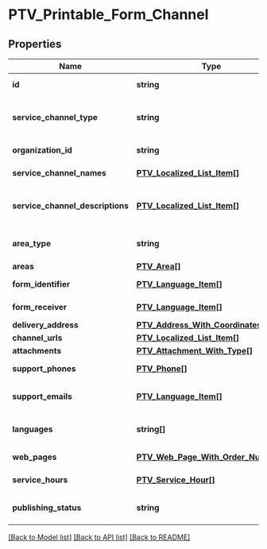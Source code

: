 # PTV_Printable_Form_Channel

## Properties
Name | Type | Description | Notes
------------ | ------------- | ------------- | -------------
**id** | **string** | PTV identifier for the service channel. | [optional] 
**service_channel_type** | **string** | Type of the service channel. Channel types: EChannel, WebPage, PrintableForm, Phone or ServiceLocation. | [optional] 
**organization_id** | **string** | PTV organization identifier responsible for the channel. | [optional] 
**service_channel_names** | [**PTV_Localized_List_Item[]**](PTV_Localized_List_Item.md) | Localized list of service channel names. | [optional] 
**service_channel_descriptions** | [**PTV_Localized_List_Item[]**](PTV_Localized_List_Item.md) | List of localized service channel descriptions. (Max.Length: 150 ShortDescription). (Max.Length: 2500 Description). | [optional] 
**area_type** | **string** | Area type (WholeCountry, WholeCountryExceptAlandIslands, AreaType). | [optional] 
**areas** | [**PTV_Area[]**](PTV_Area.md) | List of service channel areas. | [optional] 
**form_identifier** | [**PTV_Language_Item[]**](PTV_Language_Item.md) | List of localized form identifier. One per language. | [optional] 
**form_receiver** | [**PTV_Language_Item[]**](PTV_Language_Item.md) | List of localized form receiver. One per language. | [optional] 
**delivery_address** | [**PTV_Address_With_Coordinates**](PTV_Address_With_Coordinates.md) | Form delivery address. | [optional] 
**channel_urls** | [**PTV_Localized_List_Item[]**](PTV_Localized_List_Item.md) | List of localized channel urls. | [optional] 
**attachments** | [**PTV_Attachment_With_Type[]**](PTV_Attachment_With_Type.md) | List of attachments. | [optional] 
**support_phones** | [**PTV_Phone[]**](PTV_Phone.md) | List of support phone numbers for the service channel. | [optional] 
**support_emails** | [**PTV_Language_Item[]**](PTV_Language_Item.md) | List of support email addresses for the service channel. (Max.Length: 100). | [optional] 
**languages** | **string[]** | List of languages the service channel is available in (two letter language code). | [optional] 
**web_pages** | [**PTV_Web_Page_With_Order_Number[]**](PTV_Web_Page_With_Order_Number.md) | List of service channel web pages. | [optional] 
**service_hours** | [**PTV_Service_Hour[]**](PTV_Service_Hour.md) | List of service channel service hours. | [optional] 
**publishing_status** | **string** | Publishing status. Possible values are: Draft, Published, Deleted or Modified. | [optional] 

[[Back to Model list]](../README.md#documentation-for-models) [[Back to API list]](../README.md#documentation-for-api-endpoints) [[Back to README]](../README.md)


